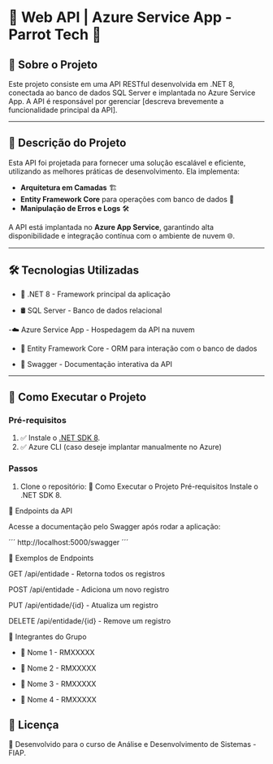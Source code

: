 # 🌟 Web API | Azure Service App - Parrot Tech 🌟

## 📌 Sobre o Projeto

Este projeto consiste em uma API RESTful desenvolvida em .NET 8, conectada ao banco de dados SQL Server e implantada no Azure Service App. A API é responsável por gerenciar [descreva brevemente a funcionalidade principal da API].

---

## 📖 Descrição do Projeto

Esta API foi projetada para fornecer uma solução escalável e eficiente, utilizando as melhores práticas de desenvolvimento. Ela implementa:

- **Arquitetura em Camadas** 🏗️
- **Entity Framework Core** para operações com banco de dados 💾
- **Manipulação de Erros e Logs** 🛠️

A API está implantada no **Azure App Service**, garantindo alta disponibilidade e integração contínua com o ambiente de nuvem 🌐.

---

## 🛠️ Tecnologias Utilizadas

- 🎯 .NET 8 - Framework principal da aplicação

- 🛢️ SQL Server - Banco de dados relacional

-☁️ Azure Service App - Hospedagem da API na nuvem

- 🔗 Entity Framework Core - ORM para interação com o banco de dados

- 📡 Swagger - Documentação interativa da API
  
---

## 🚀 Como Executar o Projeto

### Pré-requisitos

1. ✅ Instale o [.NET SDK 8](https://dotnet.microsoft.com/download/dotnet/8.0).
2. ✅ Azure CLI (caso deseje implantar manualmente no Azure)

### Passos

1. Clone o repositório:
🚀 Como Executar o Projeto
Pré-requisitos
Instale o .NET SDK 8.

📌 Endpoints da API

Acesse a documentação pelo Swagger após rodar a aplicação: 

´´´
http://localhost:5000/swagger
´´´

🔹 Exemplos de Endpoints

GET /api/entidade - Retorna todos os registros

POST /api/entidade - Adiciona um novo registro

PUT /api/entidade/{id} - Atualiza um registro

DELETE /api/entidade/{id} - Remove um registro

👥 Integrantes do Grupo

- 👤 Nome 1 - RMXXXXX

- 👤 Nome 2 - RMXXXXX

- 👤 Nome 3 - RMXXXXX

- 👤 Nome 4 - RMXXXXX

## 📝 Licença

🚀 Desenvolvido para o curso de Análise e Desenvolvimento de Sistemas - FIAP.
